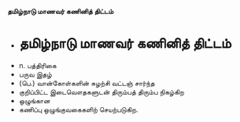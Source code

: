 **தமிழ்நாடு மாணவர் கணினித் திட்டம்**
- # தமிழ்நாடு மாணவர் கணினித் திட்டம்
- n. பத்திரிகை
- பருவ இதழ்
- (பெ.) வான்கோள்களின் சுழற்சி வட்டஞ் சார்ந்த
- குறிப்பிட்ட இடைவௌதகளுடன் திரும்பத் திரும்ப நிகழ்கிற
- ஒழுங்கான
- கணிப்பு ஒழுங்குவகைகளிற் செயற்படுகிற.

